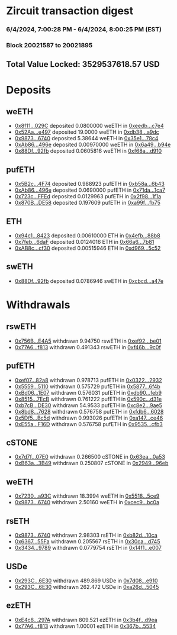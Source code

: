 # Zircuit transaction digest
### 6/4/2024, 7:00:28 PM - 6/4/2024, 8:00:25 PM (EST)
### Block 20021587 to 20021895

## Total Value Locked: 3529537618.57 USD

# Deposits
## weETH
- [0x8f11...029C](https://etherscan.io/address/0x8f117013cD59fc38Ec02650cFe11431407fE029C) deposited 0.0800000 weETH in [0xeedb...c7e4](https://etherscan.io/tx/0x8f117013cD59fc38Ec02650cFe11431407fE029C)
- [0x52Aa...e497](https://etherscan.io/address/0x52Aa899454998Be5b000Ad077a46Bbe360F4e497) deposited 19.0000 weETH in [0xdb38...a9dc](https://etherscan.io/tx/0x52Aa899454998Be5b000Ad077a46Bbe360F4e497)
- [0x9873...6740](https://etherscan.io/address/0x9873b4bDEfC0843a79F804De15640861D7886740) deposited 5.38644 weETH in [0x35e1...78c4](https://etherscan.io/tx/0x9873b4bDEfC0843a79F804De15640861D7886740)
- [0xAb86...496e](https://etherscan.io/address/0xAb8657019c7B77877fb7CA3960a1fAEf72AB496e) deposited 0.00970000 weETH in [0x6a49...b94e](https://etherscan.io/tx/0xAb8657019c7B77877fb7CA3960a1fAEf72AB496e)
- [0x88Df...92fb](https://etherscan.io/address/0x88Df368D200818dC52c502E6bBDa462039ce92fb) deposited 0.0605816 weETH in [0xf68a...d910](https://etherscan.io/tx/0x88Df368D200818dC52c502E6bBDa462039ce92fb)
## pufETH
- [0x5B2c...4F74](https://etherscan.io/address/0x5B2ce2fEe46D7fb067259EbC2bE3d21da72B4F74) deposited 0.988923 pufETH in [0xb58a...6b43](https://etherscan.io/tx/0x5B2ce2fEe46D7fb067259EbC2bE3d21da72B4F74)
- [0xAb86...496e](https://etherscan.io/address/0xAb8657019c7B77877fb7CA3960a1fAEf72AB496e) deposited 0.0690000 pufETH in [0x71da...1ca7](https://etherscan.io/tx/0xAb8657019c7B77877fb7CA3960a1fAEf72AB496e)
- [0x723c...FFEd](https://etherscan.io/address/0x723c1c48441EE4430bCEC81f458fEf80A25AFFEd) deposited 0.0129963 pufETH in [0x2f98...1f1a](https://etherscan.io/tx/0x723c1c48441EE4430bCEC81f458fEf80A25AFFEd)
- [0x870B...DE58](https://etherscan.io/address/0x870B5C44fA881fB1a74164FFbd38234c71cFDE58) deposited 0.197609 pufETH in [0xa99f...fb75](https://etherscan.io/tx/0x870B5C44fA881fB1a74164FFbd38234c71cFDE58)
## ETH
- [0x94c1...8423](https://etherscan.io/address/0x94c13B2c5ED014Cd5A102F2b6508CFae44258423) deposited 0.00610000 ETH in [0x4efb...88b8](https://etherscan.io/tx/0x94c13B2c5ED014Cd5A102F2b6508CFae44258423)
- [0x7feb...6daF](https://etherscan.io/address/0x7febc1C4211CB0db84A71967C48db22004EB6daF) deposited 0.0124016 ETH in [0x66a6...7b81](https://etherscan.io/tx/0x7febc1C4211CB0db84A71967C48db22004EB6daF)
- [0xAB8c...cf30](https://etherscan.io/address/0xAB8c6B46B12121Cc214a3C3234848d04f5E4cf30) deposited 0.00515946 ETH in [0xd969...5c52](https://etherscan.io/tx/0xAB8c6B46B12121Cc214a3C3234848d04f5E4cf30)
## swETH
- [0x88Df...92fb](https://etherscan.io/address/0x88Df368D200818dC52c502E6bBDa462039ce92fb) deposited 0.0786946 swETH in [0xcbcd...a47e](https://etherscan.io/tx/0x88Df368D200818dC52c502E6bBDa462039ce92fb)
# Withdrawals
## rswETH
- [0x756B...E4A5](https://etherscan.io/address/0x756B8893AE0A928eDefFbFE55B6c1e4C14d2E4A5) withdrawn 9.94750 rswETH in [0xef92...be01](https://etherscan.io/tx/0x756B8893AE0A928eDefFbFE55B6c1e4C14d2E4A5)
- [0x77A6...f813](https://etherscan.io/address/0x77A64B11fE6D658c3F132a0F34875cadd98cf813) withdrawn 0.491343 rswETH in [0xf46b...9c0f](https://etherscan.io/tx/0x77A64B11fE6D658c3F132a0F34875cadd98cf813)
## pufETH
- [0xef07...82a8](https://etherscan.io/address/0xef077551d34AEA449Afdcc4aDd429FB91bF382a8) withdrawn 0.978713 pufETH in [0x0322...2932](https://etherscan.io/tx/0xef077551d34AEA449Afdcc4aDd429FB91bF382a8)
- [0x5559...5110](https://etherscan.io/address/0x55592F39c04577e62019a03FA0E14B76D8cB5110) withdrawn 0.575729 pufETH in [0x5877...6f4b](https://etherscan.io/tx/0x55592F39c04577e62019a03FA0E14B76D8cB5110)
- [0xBd06...1E07](https://etherscan.io/address/0xBd06EFF82C452B6A453aBc5C970597D964CF1E07) withdrawn 0.576031 pufETH in [0xdb90...feb9](https://etherscan.io/tx/0xBd06EFF82C452B6A453aBc5C970597D964CF1E07)
- [0x8515...7EcB](https://etherscan.io/address/0x8515afDC8003d076fcf9fe42dd995f8134617EcB) withdrawn 0.761222 pufETH in [0x590c...d31e](https://etherscan.io/tx/0x8515afDC8003d076fcf9fe42dd995f8134617EcB)
- [0xb7cB...DE30](https://etherscan.io/address/0xb7cBdEa0C63Eda5091BC8D039C97d31cA957DE30) withdrawn 54.9533 pufETH in [0xc8e2...9ae5](https://etherscan.io/tx/0xb7cBdEa0C63Eda5091BC8D039C97d31cA957DE30)
- [0x8bd8...7628](https://etherscan.io/address/0x8bd80912CDA270a3dd404dc398B431cEBE327628) withdrawn 0.576758 pufETH in [0xfdb6...6028](https://etherscan.io/tx/0x8bd80912CDA270a3dd404dc398B431cEBE327628)
- [0x5Df5...Bc5d](https://etherscan.io/address/0x5Df501A2B88E1BC36B9985F86889BA490952Bc5d) withdrawn 0.993026 pufETH in [0xa147...ce46](https://etherscan.io/tx/0x5Df501A2B88E1BC36B9985F86889BA490952Bc5d)
- [0xE55a...F16D](https://etherscan.io/address/0xE55a3DDC8a5176450194f1dC3D3b9C3A2B9aF16D) withdrawn 0.576758 pufETH in [0x9535...cfb3](https://etherscan.io/tx/0xE55a3DDC8a5176450194f1dC3D3b9C3A2B9aF16D)
## cSTONE
- [0x7d7f...07E0](https://etherscan.io/address/0x7d7fF0bb975Aa14C019bF92E9a6fD2038B8507E0) withdrawn 0.266500 cSTONE in [0x63ea...0a53](https://etherscan.io/tx/0x7d7fF0bb975Aa14C019bF92E9a6fD2038B8507E0)
- [0xB63a...3B49](https://etherscan.io/address/0xB63a819629030586C05336d70dc0cA2cACd63B49) withdrawn 0.250807 cSTONE in [0x2949...96eb](https://etherscan.io/tx/0xB63a819629030586C05336d70dc0cA2cACd63B49)
## weETH
- [0x7230...a93C](https://etherscan.io/address/0x72306C1d0728756d24329DfbAbFE09fC31B3a93C) withdrawn 18.3994 weETH in [0x5518...5ce9](https://etherscan.io/tx/0x72306C1d0728756d24329DfbAbFE09fC31B3a93C)
- [0x9873...6740](https://etherscan.io/address/0x9873b4bDEfC0843a79F804De15640861D7886740) withdrawn 2.50160 weETH in [0xcec9...bc0a](https://etherscan.io/tx/0x9873b4bDEfC0843a79F804De15640861D7886740)
## rsETH
- [0x9873...6740](https://etherscan.io/address/0x9873b4bDEfC0843a79F804De15640861D7886740) withdrawn 2.98303 rsETH in [0xb82d...10ca](https://etherscan.io/tx/0x9873b4bDEfC0843a79F804De15640861D7886740)
- [0x6367...55Fa](https://etherscan.io/address/0x6367D4ffc56dDF22367653B7c56Af72461B955Fa) withdrawn 0.205567 rsETH in [0x30ca...d745](https://etherscan.io/tx/0x6367D4ffc56dDF22367653B7c56Af72461B955Fa)
- [0x3434...9789](https://etherscan.io/address/0x34349c5569e7B846c3558961552D2202760A9789) withdrawn 0.0779754 rsETH in [0x14f1...e007](https://etherscan.io/tx/0x34349c5569e7B846c3558961552D2202760A9789)
## USDe
- [0x293C...6E30](https://etherscan.io/address/0x293C6937D8D82e05B01335F7B33FBA0c8e256E30) withdrawn 489.869 USDe in [0x7d08...e910](https://etherscan.io/tx/0x293C6937D8D82e05B01335F7B33FBA0c8e256E30)
- [0x293C...6E30](https://etherscan.io/address/0x293C6937D8D82e05B01335F7B33FBA0c8e256E30) withdrawn 262.472 USDe in [0xa26d...5045](https://etherscan.io/tx/0x293C6937D8D82e05B01335F7B33FBA0c8e256E30)
## ezETH
- [0xE4c8...297A](https://etherscan.io/address/0xE4c8f205aa7A53a3479429913bE832294D47297A) withdrawn 809.521 ezETH in [0x3b4f...d9ea](https://etherscan.io/tx/0xE4c8f205aa7A53a3479429913bE832294D47297A)
- [0x77A6...f813](https://etherscan.io/address/0x77A64B11fE6D658c3F132a0F34875cadd98cf813) withdrawn 1.00001 ezETH in [0x367b...5534](https://etherscan.io/tx/0x77A64B11fE6D658c3F132a0F34875cadd98cf813)
